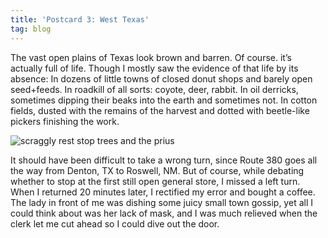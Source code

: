 ```yaml
---
title: 'Postcard 3: West Texas'
tag: blog
---
```


The vast open plains of Texas look brown and barren. Of course. it’s actually full of life. Though I mostly saw the evidence of that life by its absence: In dozens of little towns of closed donut shops and barely open seed+feeds. In roadkill of all sorts: coyote, deer, rabbit. In oil derricks, sometimes dipping their beaks into the earth and sometimes not. In cotton fields, dusted with the remains of the harvest and dotted with beetle-like pickers finishing the work.

![scraggly rest stop trees and the prius](/assets/images/postcards/west-texas.jpg)

It should have been difficult to take a wrong turn, since Route 380 goes all the way from Denton, TX to Roswell, NM. But of course, while debating whether to stop at the first still open general store, I missed a left turn. When I returned 20 minutes later, I rectified my error and bought a coffee. The lady in front of me was dishing some juicy small town gossip, yet all I could think about was her lack of mask, and I was much relieved when the clerk let me cut ahead so I could dive out the door.
